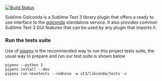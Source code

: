 [![Build Status](https://travis-ci.org/DamnWidget/libconda.svg?branch=master)](https://travis-ci.org/DamnWidget/libconda)

Sublime Golconda is a Sublime Text 3 library plugin that offers a ready to
use interface to the [golconda](https://github.com/DamnWidget/golconda)
standalone service. It also provides common Sublime Text 3 GUI features
that can be used by any plugin that imports it.

### Run the tests suite
Use of [pipenv](https://docs.pipenv.org/) is the recommended way to run this
project tests suite, the usual way to prepare and run our test suite is shown
below

```terminal
pipenv --python 3
pipenv install --dev
pipenv run nosetests --rednose -w st3/libconda/tests -v
```